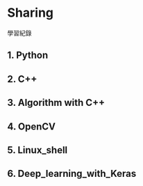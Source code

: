 # Sharing
學習紀錄
## 1. Python
## 2. C++
## 3. Algorithm with C++
## 4. OpenCV
## 5. Linux_shell
## 6. Deep_learning_with_Keras
